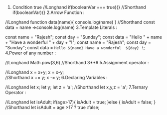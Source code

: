 1. Condition true
//Longhand
if(booleanVar === true){}
//Shorthand
if(booleanVar){}
2.Arrow Function :

//Longhand
function data(name){
console.log(name)
}
//Shorthand
const data = name =>console.log(name)
3.Template Literals :

const name = "Rajesh";
const day = "Sunday";
const data = "Hello " + name + "Have a wonderful " + day + "!";
const name = "Rajesh";
const day = "Sunday";
const data = `Hello ${name} Have a wonderful  ${day} !`;
4.Power of any number :

//Longhand
Math.pow(3,6)
//Shorthand
3**6
5.Assignment operator :

//Longhand
x = x+y;
x = x-y;  
//Shorthand
x += y;
x -= y;
6.Declaring Variables :

//Longhand
let x;
let y;
let z = 'a';
//Shorthand
let x,y,z = 'a';
7.Ternary Operator :

//Longhand
let isAdult;
if(age>17){
  isAdult = true;
}else {
isAdult = false;
}  
//Shorthand
let isAdult = age >17 ? true :false;   
